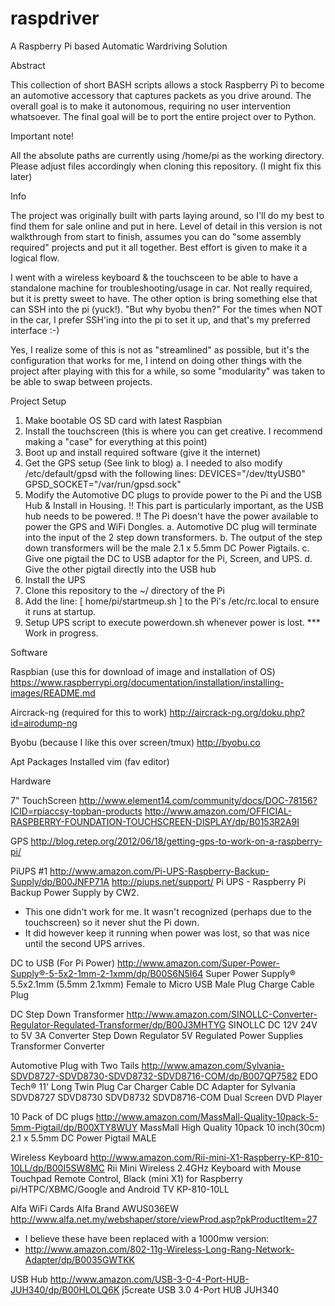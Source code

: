 # raspdriver
A Raspberry Pi based Automatic Wardriving Solution


Abstract

This collection of short BASH scripts allows a stock Raspberry Pi to become an automotive accessory that captures packets as you drive around.  The overall goal is to make it autonomous, requiring no user intervention whatsoever.  The final goal will be to port the entire project over to Python.

Important note!

All the absolute paths are currently using /home/pi as the working directory.  Please adjust files accordingly when cloning this repository. (I might fix this later)



Info

The project was originally built with parts laying around, so I'll do my best to find them for sale online and put in here.  Level of detail in this version is not walkthrough from start to finish, assumes you can do "some assembly required" projects and put it all together.  Best effort is given to make it a logical flow.

I went with a wireless keyboard & the touchsceen to be able to have a standalone machine for troubleshooting/usage in car.  Not really required, but it is pretty sweet to have.  The other option is bring something else that can SSH into the pi (yuck!).  "But why byobu then?" For the times when NOT in the car, I prefer SSH'ing into the pi to set it up, and that's my preferred interface :-)

Yes, I realize some of this is not as "streamlined" as possible, but it's the configuration that works for me, I intend on doing other things with the project after playing with this for a while, so some "modularity" was taken to be able to swap between projects.



Project Setup

1. Make bootable OS SD card with latest Raspbian
2. Install the touchscreen (this is where you can get creative.  I recommend making a "case" for everything at this point)
3. Boot up and install required software (give it the internet)
4. Get the GPS setup (See link to blog)
    a. I needed to also modify /etc/default/gpsd with the following lines:
        DEVICES="/dev/ttyUSB0"
        GPSD_SOCKET="/var/run/gpsd.sock"
5. Modify the Automotive DC plugs to provide power to the Pi and the USB Hub & Install in Housing.
    !! This part is particularly important, as the USB hub needs to be powered.
    !! The Pi doesn't have the power available to power the GPS and WiFi Dongles.
    a. Automotive DC plug will terminate into the input of the 2 step down transformers.
    b. The output of the step down transformers will be the male 2.1 x 5.5mm DC Power Pigtails.
    c. Give one pigtail the DC to USB adaptor for the Pi, Screen, and UPS.
    d. Give the other pigtail directly into the USB hub
6. Install the UPS
7. Clone this repository to the ~/ directory of the Pi
8. Add the line: [ home/pi/startmeup.sh ]
    to the Pi's /etc/rc.local to ensure it runs at startup.
9. Setup UPS script to execute powerdown.sh whenever power is lost. *** Work in progress.





Software

Raspbian (use this for download of image and installation of OS)
https://www.raspberrypi.org/documentation/installation/installing-images/README.md

Aircrack-ng (required for this to work)
http://aircrack-ng.org/doku.php?id=airodump-ng

Byobu (because I like this over screen/tmux)
http://byobu.co

Apt Packages Installed
vim (fav editor)




Hardware

7" TouchScreen
http://www.element14.com/community/docs/DOC-78156?ICID=rpiaccsy-topban-products
http://www.amazon.com/OFFICIAL-RASPBERRY-FOUNDATION-TOUCHSCREEN-DISPLAY/dp/B0153R2A9I

GPS
http://blog.retep.org/2012/06/18/getting-gps-to-work-on-a-raspberry-pi/

PiUPS #1
http://www.amazon.com/Pi-UPS-Raspberry-Backup-Supply/dp/B00JNFP71A
http://piups.net/support/
Pi UPS - Raspberry Pi Backup Power Supply by CW2.
* This one didn't work for me.  It wasn't recognized (perhaps due to the touchscreen) so it never shut the Pi down.
* It did however keep it running when power was lost, so that was nice until the second UPS arrives.

DC to USB (For Pi Power)
http://www.amazon.com/Super-Power-Supply®-5-5x2-1mm-2-1xmm/dp/B00S6N5I64
Super Power Supply® 5.5x2.1mm (5.5mm 2.1xmm) Female to Micro USB Male Plug Charge Cable Plug

DC Step Down Transformer
http://www.amazon.com/SINOLLC-Converter-Regulator-Regulated-Transformer/dp/B00J3MHTYG
SINOLLC DC 12V 24V to 5V 3A Converter Step Down Regulator 5V Regulated Power Supplies Transformer Converter

Automotive Plug with Two Tails
http://www.amazon.com/Sylvania-SDVD8727-SDVD8730-SDVD8732-SDVD8716-COM/dp/B007QP7582
EDO Tech® 11' Long Twin Plug Car Charger Cable DC Adapter for Sylvania SDVD8727 SDVD8730 SDVD8732 SDVD8716-COM Dual Screen DVD Player

10 Pack of DC plugs
http://www.amazon.com/MassMall-Quality-10pack-5-5mm-Pigtail/dp/B00XTY8WUY
MassMall High Quality 10pack 10 inch(30cm) 2.1 x 5.5mm DC Power Pigtail MALE

Wireless Keyboard
http://www.amazon.com/Rii-mini-X1-Raspberry-KP-810-10LL/dp/B00I5SW8MC
Rii Mini Wireless 2.4GHz Keyboard with Mouse Touchpad Remote Control, Black (mini X1) for Raspberry pi/HTPC/XBMC/Google and Android TV KP-810-10LL

Alfa WiFi Cards
Alfa Brand AWUS036EW
http://www.alfa.net.my/webshaper/store/viewProd.asp?pkProductItem=27
* I believe these have been replaced with a 1000mw version:
* http://www.amazon.com/802-11g-Wireless-Long-Rang-Network-Adapter/dp/B0035GWTKK

USB Hub
http://www.amazon.com/USB-3-0-4-Port-HUB-JUH340/dp/B00HLOLQ6K
j5create USB 3.0 4-Port HUB JUH340


